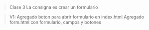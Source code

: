 > Clase 3
La consigna es crear un formulario

> V1:
Agregado boton para abrir formulario en index.html
Agregado form.html con formulario, campos y botones